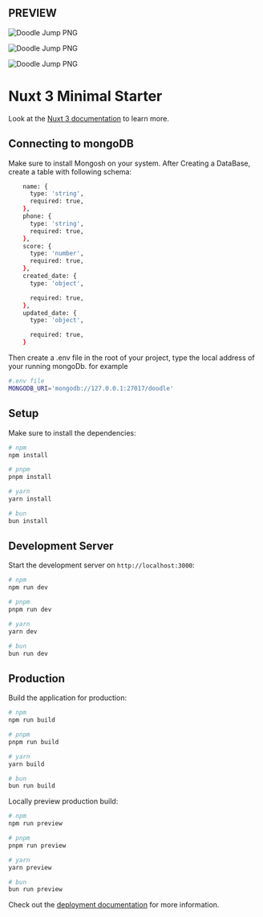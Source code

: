 
## PREVIEW

![Doodle Jump PNG](https://raw.githubusercontent.com/prstwo/doodlejump-vue/main/assets/preview/doodle-capture-one.PNG) 

![Doodle Jump PNG](https://raw.githubusercontent.com/prstwo/doodlejump-vue/main/assets/preview/doodle-capture-two.PNG)

![Doodle Jump PNG](https://raw.githubusercontent.com/prstwo/doodlejump-vue/main/assets/preview/doodle-capture-three.PNG)


# Nuxt 3 Minimal Starter

Look at the [Nuxt 3 documentation](https://nuxt.com/docs/getting-started/introduction) to learn more.

## Connecting to mongoDB

Make sure to install Mongosh on your system. 
After Creating a DataBase, create a table with following schema:
```bash
    name: {
      type: 'string',
      required: true,
    },
    phone: {
      type: 'string',
      required: true,
    },
    score: {
      type: 'number',
      required: true,
    },
    created_date: {
      type: 'object',

      required: true,
    },
    updated_date: {
      type: 'object',

      required: true,
    }
```
Then create a .env file in the root of your project, type the local address of your running mongoDb. for example 

```bash
#.env file
MONGODB_URI='mongodb://127.0.0.1:27017/doodle'

```


## Setup

Make sure to install the dependencies:

```bash
# npm
npm install

# pnpm
pnpm install

# yarn
yarn install

# bun
bun install
```

## Development Server

Start the development server on `http://localhost:3000`:

```bash
# npm
npm run dev

# pnpm
pnpm run dev

# yarn
yarn dev

# bun
bun run dev
```

## Production

Build the application for production:

```bash
# npm
npm run build

# pnpm
pnpm run build

# yarn
yarn build

# bun
bun run build
```

Locally preview production build:

```bash
# npm
npm run preview

# pnpm
pnpm run preview

# yarn
yarn preview

# bun
bun run preview
```


Check out the [deployment documentation](https://nuxt.com/docs/getting-started/deployment) for more information.
